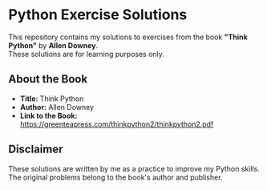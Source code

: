 # Python Exercise Solutions

This repository contains my solutions to exercises from the book **"Think Python"** by **Allen Downey**.  
These solutions are for learning purposes only.  

## About the Book
- **Title:** Think Python  
- **Author:** Allen Downey
- **Link to the Book:** https://greenteapress.com/thinkpython2/thinkpython2.pdf


## Disclaimer
These solutions are written by me as a practice to improve my Python skills. The original problems belong to the book's author and publisher. 
